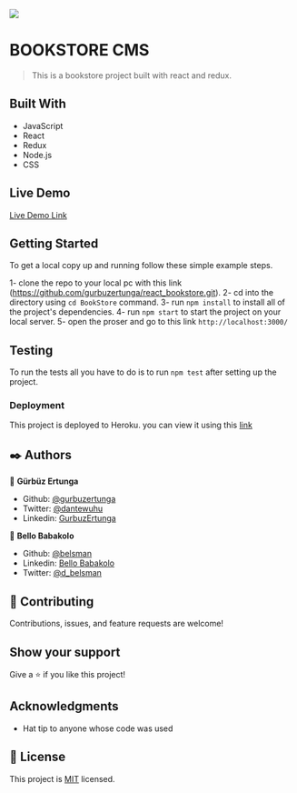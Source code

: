 ![](https://img.shields.io/badge/Microverse-blueviolet)

# BOOKSTORE CMS

> This is a bookstore project built with react and redux.

## Built With

- JavaScript
- React
- Redux
- Node.js
- CSS

## Live Demo

[Live Demo Link](https://magic-books11.herokuapp.com/)

## Getting Started

To get a local copy up and running follow these simple example steps.

1- clone the repo to your local pc with this link (<https://github.com/gurbuzertunga/react_bookstore.git>).
2- cd into the directory using `cd BookStore` command.
3- run `npm install` to install all of the project's dependencies.
4- run `npm start` to start the project on your local server.
5- open the proser and go to this link `http://localhost:3000/`

## Testing

To run the tests all you have to do is to run `npm test` after setting up the project.

### Deployment

This project is deployed to Heroku. you can view it using this [link](https://magic-books11.herokuapp.com/)

## ✒️  Authors <a name = "author"></a>

👤 **Gürbüz Ertunga**
- Github: [@gurbuzertunga](https://github.com/gurbuzertunga)
- Twitter: [@dantewuhu](https://twitter.com/dantewuhu)
- Linkedin: [GurbuzErtunga](https://www.linkedin.com/in/gurbuz-ertunga-a607a2a5/)

👤 **Bello Babakolo**
- Github: [@belsman](https://github.com/belsman)
- Linkedin: [Bello Babakolo](https://www.linkedin.com/in/bello-babakolo/)
- Twitter: [@d_belsman](https://twitter.com/d_belsman)

## 🤝 Contributing

Contributions, issues, and feature requests are welcome!

## Show your support

Give a ⭐️ if you like this project!

## Acknowledgments

- Hat tip to anyone whose code was used

## 📝 License

This project is [MIT](lic.url) licensed.